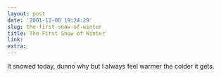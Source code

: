 ```yaml
---
layout: post
date: '2001-11-08 19:24:29'
slug: the-first-snow-of-winter
title: The First Snow of Winter
link: 
extra: 
---
```


It snowed today, dunno why but I always feel warmer the colder it gets.